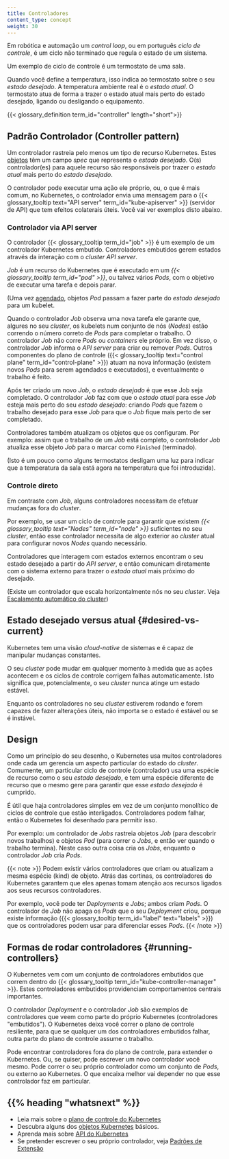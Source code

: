 ```yaml
---
title: Controladores
content_type: concept
weight: 30
---
```


<!-- overview -->

Em robótica e automação um _control loop_, ou em português _ciclo de controle_, é
um ciclo não terminado que regula o estado de um sistema.

Um exemplo de ciclo de controle é um termostato de uma sala.

Quando você define a temperatura, isso indica ao termostato
sobre o seu *estado desejado*. A temperatura ambiente real é o
*estado atual*. O termostato atua de forma a trazer o estado atual
mais perto do estado desejado, ligando ou desligando o equipamento.

{{< glossary_definition term_id="controller" length="short">}}




<!-- body -->

## Padrão Controlador (Controller pattern)

Um controlador rastreia pelo menos um tipo de recurso Kubernetes.
Estes [objetos](/docs/concepts/overview/working-with-objects/kubernetes-objects/#kubernetes-objects)
têm um campo *spec* que representa o *estado desejado*.
O(s) controlador(es) para aquele recurso são responsáveis por trazer o *estado atual*
mais perto do *estado desejado*.

O controlador pode executar uma ação ele próprio, ou,
o que é mais comum, no Kubernetes, o controlador envia uma mensagem para o
{{< glossary_tooltip text="API server" term_id="kube-apiserver" >}} (servidor de API) que tem
efeitos colaterais úteis. Você vai ver exemplos disto abaixo.

### Controlador via API server

O controlador {{< glossary_tooltip term_id="job" >}} é um exemplo de um
controlador Kubernetes embutido. Controladores embutidos gerem estados através da
interação com o *cluster API server*.

*Job* é um recurso do Kubernetes que é executado em um
*{{< glossary_tooltip term_id="pod" >}}*, ou talvez vários *Pods*, com o objetivo de
executar uma tarefa e depois parar.

(Uma vez [agendado](/docs/concepts/scheduling/), objetos *Pod* passam a fazer parte
do *estado desejado* para um kubelet.

Quando o controlador *Job* observa uma nova tarefa ele garante que,
algures no seu *cluster*, os kubelets num conjunto de nós (*Nodes*) estão correndo o número
correto de *Pods* para completar o trabalho.
O controlador *Job* não corre *Pods* ou *containers* ele próprio.
Em vez disso, o controlador *Job* informa o *API server* para criar ou remover *Pods*.
Outros componentes do plano de controle
({{< glossary_tooltip text="control plane" term_id="control-plane" >}})
atuam na nova informação (existem novos *Pods* para serem agendados e executados),
e eventualmente o trabalho é feito.

Após ter criado um novo *Job*, o *estado desejado* é que esse Job seja completado.
O controlador *Job* faz com que o *estado atual* para esse *Job* esteja mais perto do seu
*estado desejado*: criando *Pods* que fazem o trabalho desejado para esse *Job* para que
o *Job* fique mais perto de ser completado.

Controladores também atualizam os objetos que os configuram.
Por exemplo: assim que o trabalho de um *Job* está completo,
o controlador *Job* atualiza esse objeto *Job* para o marcar como `Finished` (terminado).

(Isto é um pouco como alguns termostatos desligam uma luz para
indicar que a temperatura da sala está agora na temperatura que foi introduzida).

### Controle direto

Em contraste com *Job*, alguns controladores necessitam de efetuar
mudanças fora do *cluster*.

Por exemplo, se usar um ciclo de controle para garantir que existem
*{{< glossary_tooltip text="Nodes" term_id="node" >}}* suficientes
no seu *cluster*, então esse controlador necessita de algo exterior ao
*cluster* atual para configurar novos *Nodes* quando necessário.

Controladores que interagem com estados externos encontram o seu estado desejado
a partir do *API server*, e então comunicam diretamente com o sistema externo para
trazer o *estado atual* mais próximo do desejado.

(Existe um controlador que escala horizontalmente nós no seu *cluster*.
Veja [Escalamento automático do cluster](/docs/tasks/administer-cluster/cluster-management/#cluster-autoscaling))

## Estado desejado versus atual {#desired-vs-current}

Kubernetes tem uma visão *cloud-native* de sistemas e é capaz de manipular
mudanças constantes.

O seu *cluster* pode mudar em qualquer momento à medida que as ações acontecem e
os ciclos de controle corrigem falhas automaticamente. Isto significa que,
potencialmente, o seu *cluster* nunca atinge um estado estável.

Enquanto os controladores no seu *cluster* estiverem rodando e forem capazes de
fazer alterações úteis, não importa se o estado é estável ou se é instável.

## Design

Como um princípio do seu desenho, o Kubernetes usa muitos controladores onde cada
um gerencia um aspecto particular do estado do *cluster*. Comumente, um particular
ciclo de controle (controlador) usa uma espécie de recurso como o seu *estado desejado*,
e tem uma espécie diferente de recurso que o mesmo gere para garantir que esse *estado desejado*
é cumprido.

É útil que haja controladores simples em vez de um conjunto monolítico de ciclos de controle
que estão interligados. Controladores podem falhar, então o Kubernetes foi desenhado para
permitir isso.

Por exemplo: um controlador de *Jobs* rastreia objetos *Job* (para
descobrir novos trabalhos) e objetos *Pod* (para correr o *Jobs*, e então
ver quando o trabalho termina). Neste caso outra coisa cria os *Jobs*,
enquanto o controlador *Job* cria *Pods*.

{{< note >}}
Podem existir vários controladores que criam ou atualizam a mesma espécie (kind) de objeto.
Atrás das cortinas, os controladores do Kubernetes garantem que eles apenas tomam
atenção aos recursos ligados aos seus recursos controladores.

Por exemplo, você pode ter *Deployments* e *Jobs*; ambos criam *Pods*.
O controlador de *Job* não apaga os *Pods* que o seu *Deployment* criou,
porque existe informação ({{< glossary_tooltip term_id="label" text="labels" >}})
que os controladores podem usar para diferenciar esses *Pods*.
{{< /note >}}

## Formas de rodar controladores {#running-controllers}

O Kubernetes vem com um conjunto de controladores embutidos que correm
dentro do {{< glossary_tooltip term_id="kube-controller-manager" >}}.
Estes controladores embutidos providenciam comportamentos centrais importantes.

O controlador *Deployment* e o controlador *Job* são exemplos de controladores
que veem como parte do próprio Kubernetes (controladores "embutidos").
O Kubernetes deixa você correr o plano de controle resiliente, para que se qualquer
um dos controladores embutidos falhar, outra parte do plano de controle assume
o trabalho.

Pode encontrar controladores fora do plano de controle, para extender o Kubernetes.
Ou, se quiser, pode escrever um novo controlador você mesmo.
Pode correr o seu próprio controlador como um conjunto de *Pods*,
ou externo ao Kubernetes. O que encaixa melhor vai depender no que esse
controlador faz em particular.



## {{% heading "whatsnext" %}}

* Leia mais sobre o [plano de controle do Kubernetes](/docs/concepts/#kubernetes-control-plane)
* Descubra alguns dos [objetos Kubernetes](/docs/concepts/#kubernetes-objects) básicos.
* Aprenda mais sobre [API do Kubernetes](/docs/concepts/overview/kubernetes-api/)
* Se pretender escrever o seu próprio controlador, veja [Padrões de Extensão](/docs/concepts/extend-kubernetes/extend-cluster/#extension-patterns)

